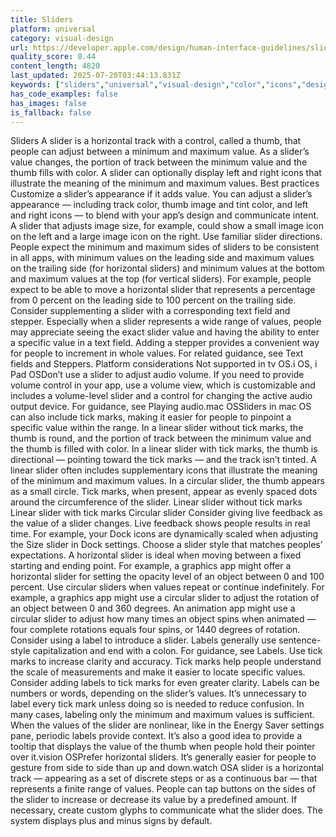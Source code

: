 ```yaml
---
title: Sliders
platform: universal
category: visual-design
url: https://developer.apple.com/design/human-interface-guidelines/sliders
quality_score: 0.44
content_length: 4820
last_updated: 2025-07-20T03:44:13.831Z
keywords: ["sliders","universal","visual-design","color","icons","design","feedback","animation","buttons","system"]
has_code_examples: false
has_images: false
is_fallback: false
---
```


Sliders A slider is a horizontal track with a control, called a thumb, that people can adjust between a minimum and maximum value. As a slider’s value changes, the portion of track between the minimum value and the thumb fills with color. A slider can optionally display left and right icons that illustrate the meaning of the minimum and maximum values. Best practices Customize a slider’s appearance if it adds value. You can adjust a slider’s appearance — including track color, thumb image and tint color, and left and right icons — to blend with your app’s design and communicate intent. A slider that adjusts image size, for example, could show a small image icon on the left and a large image icon on the right. Use familiar slider directions. People expect the minimum and maximum sides of sliders to be consistent in all apps, with minimum values on the leading side and maximum values on the trailing side (for horizontal sliders) and minimum values at the bottom and maximum values at the top (for vertical sliders). For example, people expect to be able to move a horizontal slider that represents a percentage from 0 percent on the leading side to 100 percent on the trailing side. Consider supplementing a slider with a corresponding text field and stepper. Especially when a slider represents a wide range of values, people may appreciate seeing the exact slider value and having the ability to enter a specific value in a text field. Adding a stepper provides a convenient way for people to increment in whole values. For related guidance, see Text fields and Steppers. Platform considerations Not supported in tv OS.i OS, i Pad OSDon’t use a slider to adjust audio volume. If you need to provide volume control in your app, use a volume view, which is customizable and includes a volume-level slider and a control for changing the active audio output device. For guidance, see Playing audio.mac OSSliders in mac OS can also include tick marks, making it easier for people to pinpoint a specific value within the range. In a linear slider without tick marks, the thumb is round, and the portion of track between the minimum value and the thumb is filled with color. In a linear slider with tick marks, the thumb is directional — pointing toward the tick marks — and the track isn’t tinted. A linear slider often includes supplementary icons that illustrate the meaning of the minimum and maximum values. In a circular slider, the thumb appears as a small circle. Tick marks, when present, appear as evenly spaced dots around the circumference of the slider. Linear slider without tick marks Linear slider with tick marks Circular slider Consider giving live feedback as the value of a slider changes. Live feedback shows people results in real time. For example, your Dock icons are dynamically scaled when adjusting the Size slider in Dock settings. Choose a slider style that matches peoples’ expectations. A horizontal slider is ideal when moving between a fixed starting and ending point. For example, a graphics app might offer a horizontal slider for setting the opacity level of an object between 0 and 100 percent. Use circular sliders when values repeat or continue indefinitely. For example, a graphics app might use a circular slider to adjust the rotation of an object between 0 and 360 degrees. An animation app might use a circular slider to adjust how many times an object spins when animated — four complete rotations equals four spins, or 1440 degrees of rotation. Consider using a label to introduce a slider. Labels generally use sentence-style capitalization and end with a colon. For guidance, see Labels. Use tick marks to increase clarity and accuracy. Tick marks help people understand the scale of measurements and make it easier to locate specific values. Consider adding labels to tick marks for even greater clarity. Labels can be numbers or words, depending on the slider’s values. It’s unnecessary to label every tick mark unless doing so is needed to reduce confusion. In many cases, labeling only the minimum and maximum values is sufficient. When the values of the slider are nonlinear, like in the Energy Saver settings pane, periodic labels provide context. It’s also a good idea to provide a tooltip that displays the value of the thumb when people hold their pointer over it.vision OSPrefer horizontal sliders. It’s generally easier for people to gesture from side to side than up and down.watch OSA slider is a horizontal track — appearing as a set of discrete steps or as a continuous bar — that represents a finite range of values. People can tap buttons on the sides of the slider to increase or decrease its value by a predefined amount. If necessary, create custom glyphs to communicate what the slider does. The system displays plus and minus signs by default.